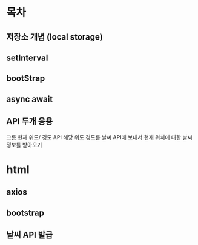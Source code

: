 # 목차
## 저장소 개념 (local storage)

## setInterval

## bootStrap

## async await

## API 두개 응용
크롬 현재 위도/ 경도 API
해당 위도 경도를 날씨 API에 보내서
현재 위치에 대한 날씨 정보를 받아오기

# html
## axios
## bootstrap
## 날씨 API 발급